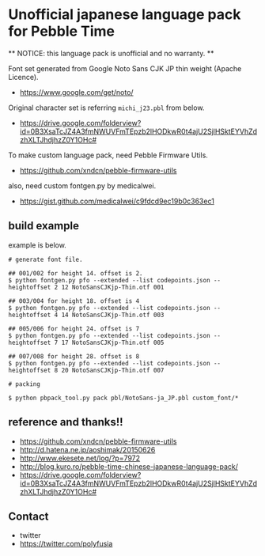 # Unofficial japanese language pack for Pebble Time

** NOTICE: this language pack is unofficial and  no warranty. **

Font set generated from Google Noto Sans CJK JP thin weight (Apache Licence).

- https://www.google.com/get/noto/

Original character set is referring `michi_j23.pbl` from below.

- https://drive.google.com/folderview?id=0B3XsaTcJZ4A3fmNWUVFmTEpzb2lHODkwR0t4ajU2SjlHSktEYVhZdzhXLTJhdjhzZ0Y1OHc#

To make custom language pack, need Pebble Firmware Utils.

- https://github.com/xndcn/pebble-firmware-utils

also, need custom fontgen.py by medicalwei.

- https://gist.github.com/medicalwei/c9fdcd9ec19b0c363ec1

## build example

example is below.

```
# generate font file.

## 001/002 for height 14. offset is 2.
$ python fontgen.py pfo --extended --list codepoints.json --heightoffset 2 12 NotoSansCJKjp-Thin.otf 001

## 003/004 for height 18. offset is 4
$ python fontgen.py pfo --extended --list codepoints.json --heightoffset 4 14 NotoSansCJKjp-Thin.otf 003

## 005/006 for height 24. offset is 7
$ python fontgen.py pfo --extended --list codepoints.json --heightoffset 7 17 NotoSansCJKjp-Thin.otf 005

## 007/008 for height 28. offset is 8
$ python fontgen.py pfo --extended --list codepoints.json --heightoffset 8 20 NotoSansCJKjp-Thin.otf 007

# packing

$ python pbpack_tool.py pack pbl/NotoSans-ja_JP.pbl custom_font/*
```


## reference and thanks!!

- https://github.com/xndcn/pebble-firmware-utils
- http://d.hatena.ne.jp/aoshimak/20150626
- http://www.ekesete.net/log/?p=7972
- http://blog.kuro.ro/pebble-time-chinese-japanese-language-pack/
- https://drive.google.com/folderview?id=0B3XsaTcJZ4A3fmNWUVFmTEpzb2lHODkwR0t4ajU2SjlHSktEYVhZdzhXLTJhdjhzZ0Y1OHc#

## Contact

- twitter
 - https://twitter.com/polyfusia
